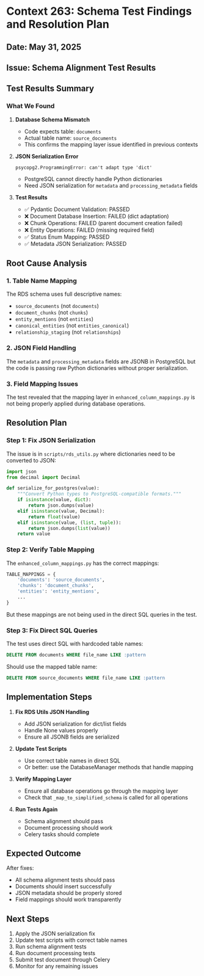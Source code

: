 # Context 263: Schema Test Findings and Resolution Plan

## Date: May 31, 2025
## Issue: Schema Alignment Test Results

## Test Results Summary

### What We Found

1. **Database Schema Mismatch**
   - Code expects table: `documents`
   - Actual table name: `source_documents`
   - This confirms the mapping layer issue identified in previous contexts

2. **JSON Serialization Error**
   ```
   psycopg2.ProgrammingError: can't adapt type 'dict'
   ```
   - PostgreSQL cannot directly handle Python dictionaries
   - Need JSON serialization for `metadata` and `processing_metadata` fields

3. **Test Results**
   - ✅ Pydantic Document Validation: PASSED
   - ❌ Document Database Insertion: FAILED (dict adaptation)
   - ❌ Chunk Operations: FAILED (parent document creation failed)
   - ❌ Entity Operations: FAILED (missing required field)
   - ✅ Status Enum Mapping: PASSED
   - ✅ Metadata JSON Serialization: PASSED

## Root Cause Analysis

### 1. Table Name Mapping
The RDS schema uses full descriptive names:
- `source_documents` (not `documents`)
- `document_chunks` (not `chunks`)
- `entity_mentions` (not `entities`)
- `canonical_entities` (not `entities_canonical`)
- `relationship_staging` (not `relationships`)

### 2. JSON Field Handling
The `metadata` and `processing_metadata` fields are JSONB in PostgreSQL but the code is passing raw Python dictionaries without proper serialization.

### 3. Field Mapping Issues
The test revealed that the mapping layer in `enhanced_column_mappings.py` is not being properly applied during database operations.

## Resolution Plan

### Step 1: Fix JSON Serialization
The issue is in `scripts/rds_utils.py` where dictionaries need to be converted to JSON:

```python
import json
from decimal import Decimal

def serialize_for_postgres(value):
    """Convert Python types to PostgreSQL-compatible formats."""
    if isinstance(value, dict):
        return json.dumps(value)
    elif isinstance(value, Decimal):
        return float(value)
    elif isinstance(value, (list, tuple)):
        return json.dumps(list(value))
    return value
```

### Step 2: Verify Table Mapping
The `enhanced_column_mappings.py` has the correct mappings:
```python
TABLE_MAPPINGS = {
    'documents': 'source_documents',
    'chunks': 'document_chunks',
    'entities': 'entity_mentions',
    ...
}
```

But these mappings are not being used in the direct SQL queries in the test.

### Step 3: Fix Direct SQL Queries
The test uses direct SQL with hardcoded table names:
```sql
DELETE FROM documents WHERE file_name LIKE :pattern
```

Should use the mapped table name:
```sql
DELETE FROM source_documents WHERE file_name LIKE :pattern
```

## Implementation Steps

1. **Fix RDS Utils JSON Handling**
   - Add JSON serialization for dict/list fields
   - Handle None values properly
   - Ensure all JSONB fields are serialized

2. **Update Test Scripts**
   - Use correct table names in direct SQL
   - Or better: use the DatabaseManager methods that handle mapping

3. **Verify Mapping Layer**
   - Ensure all database operations go through the mapping layer
   - Check that `_map_to_simplified_schema` is called for all operations

4. **Run Tests Again**
   - Schema alignment should pass
   - Document processing should work
   - Celery tasks should complete

## Expected Outcome

After fixes:
- All schema alignment tests should pass
- Documents should insert successfully
- JSON metadata should be properly stored
- Field mappings should work transparently

## Next Steps

1. Apply the JSON serialization fix
2. Update test scripts with correct table names
3. Run schema alignment tests
4. Run document processing tests
5. Submit test document through Celery
6. Monitor for any remaining issues